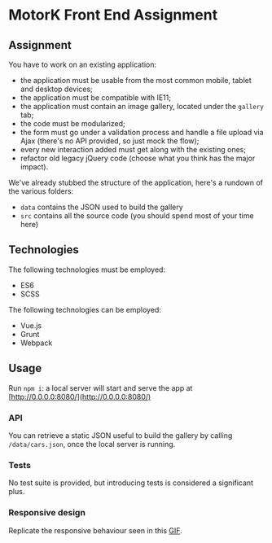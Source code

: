 # MotorK Front End Assignment

## Assignment

You have to work on an existing application:
 
 * the application must be usable from the most common mobile, tablet and desktop devices;
 * the application must be compatible with IE11;
 * the application must contain an image gallery, located under the `gallery` tab;
 * the code must be modularized;
 * the form must go under a validation process and handle a file upload via Ajax (there's no API provided, so just mock the flow);
 * every new interaction added must get along with the existing ones;
 * refactor old legacy jQuery code (choose what you think has the major impact).
 
We've already stubbed the structure of the application, here's a rundown of the various folders:

 * `data` contains the JSON used to build the gallery
 * `src` contains all the source code (you should spend most of your time here)


## Technologies

The following technologies must be employed:

 * ES6
 * SCSS
 
The following technologies can be employed:

 * Vue.js
 * Grunt
 * Webpack


## Usage

Run `npm i`: a local server will start and serve the app at [http://0.0.0.0:8080/](http://0.0.0.0:8080/)


### API

You can retrieve a static JSON useful to build the gallery by calling `/data/cars.json`, once the local server is running.


### Tests

No test suite is provided, but introducing tests is considered a significant plus.



### Responsive design

Replicate the responsive behaviour seen in this [GIF](./responsive.gif).
